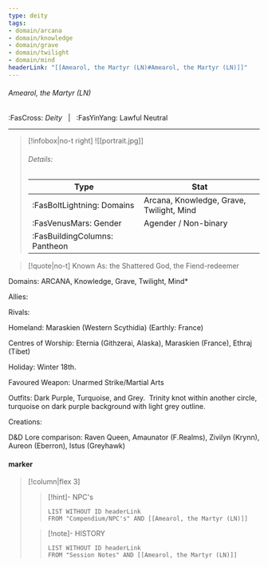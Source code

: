 ```yaml
---
type: deity
tags:
- domain/arcana
- domain/knowledge
- domain/grave
- domain/twilight
- domain/mind
headerLink: "[[Amearol, the Martyr (LN)#Amearol, the Martyr (LN)]]"
---
```


###### Amearol, the Martyr (LN)
<span class="sub2">:FasCross: *Deity* &nbsp; | &nbsp; :FasYinYang: Lawful Neutral</span>
___

> [!infobox|no-t right]
> ![[portrait.jpg]]
> ###### Details:
> | Type | Stat |
> | ---- | ---- |
> | :FasBoltLightning: Domains | Arcana, Knowledge, Grave, Twilight, Mind |
> | :FasVenusMars: Gender | Agender / Non-binary |
> | :FasBuildingColumns: Pantheon |  |

> [!quote|no-t]
>Known As: the Shattered God, the Fiend-redeemer 

Domains: ARCANA, Knowledge, Grave, Twilight, Mind*

Allies: 

Rivals: 

Homeland: Maraskien (Western Scythidia) (Earthly: France) 

Centres of Worship: Eternia (Githzerai, Alaska), Maraskien (France), Ethraj (Tibet)  

Holiday: Winter 18th. 

Favoured Weapon: Unarmed Strike/Martial Arts

Outfits: Dark Purple, Turquoise, and Grey.  Trinity knot within another circle, turquoise on dark purple background with light grey outline. 

Creations: 

D&D Lore comparison: Raven Queen, Amaunator (F.Realms), Zivilyn (Krynn), Aureon (Eberron), Istus (Greyhawk)

#### marker
> [!column|flex 3]
>> [!hint]-  NPC's
>>```dataview
>>LIST WITHOUT ID headerLink
>>FROM "Compendium/NPC's" AND [[Amearol, the Martyr (LN)]] 
>
>>[!note]- HISTORY
>>```dataview
>>LIST WITHOUT ID headerLink
>>FROM "Session Notes" AND [[Amearol, the Martyr (LN)]]